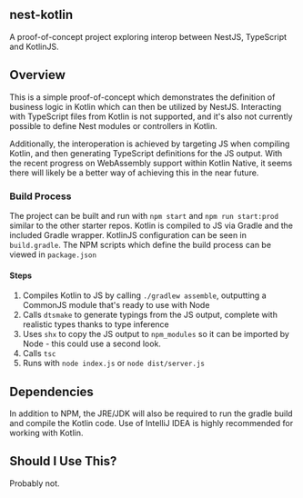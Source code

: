 ## nest-kotlin

A proof-of-concept project exploring interop between NestJS, TypeScript and KotlinJS.

## Overview

This is a simple proof-of-concept which demonstrates the definition of business logic in Kotlin which can then be utilized by NestJS. Interacting with TypeScript files from Kotlin is not supported, and it's also not currently possible to define Nest modules or controllers in Kotlin.

Additionally, the interoperation is achieved by targeting JS when compiling Kotlin, and then generating TypeScript definitions for the JS output. With the recent progress on WebAssembly support within Kotlin Native, it seems there will likely be a better way of achieving this in the near future. 

### Build Process

The project can be built and run with `npm start` and `npm run start:prod` similar to the other starter repos. Kotlin is compiled to JS via Gradle and the included Gradle wrapper. KotlinJS configuration can be seen in `build.gradle`. The NPM scripts which define the build process can be viewed in `package.json`

#### Steps

1. Compiles Kotlin to JS by calling `./gradlew assemble`, outputting a CommonJS module that's ready to use with Node
2. Calls `dtsmake` to generate typings from the JS output, complete with realistic types thanks to type inference
3. Uses `shx` to copy the JS output to `npm_modules` so it can be imported by Node - this could use a second look.
4. Calls `tsc`
5. Runs with `node index.js` or `node dist/server.js`

## Dependencies

In addition to NPM, the JRE/JDK will also be required to run the gradle build and compile the Kotlin code. Use of IntelliJ IDEA is highly recommended for working with Kotlin. 

## Should I Use This?

Probably not. 